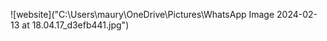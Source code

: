 ![website]("C:\Users\maury\OneDrive\Pictures\WhatsApp Image 2024-02-13 at 18.04.17_d3efb441.jpg")


